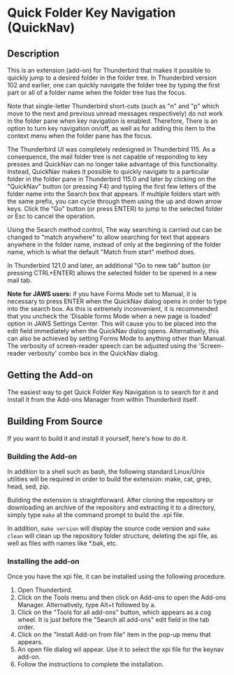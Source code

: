 # Quick Folder Key Navigation (QuickNav)

## Description

This is an extension (add-on) for Thunderbird that makes it possible to quickly jump
  to a desired folder in the folder tree. In Thunderbird version 102
 and earlier, one can quickly navigate the folder tree by typing 
the first part or all of a folder name when the folder tree has the 
focus.

Note that single-letter Thunderbird short-cuts (such as "n" and "p" which move to the next and previous unread messages respectively) do not work in the
folder pane when key navigation is enabled. Therefore, There is an option to turn key navigation on/off, as well as for adding this item to the context
menu when the folder pane has the focus.

The Thunderbird UI was completely redesigned in Thunderbird 115. As a 
consequence, the mail folder tree is not  capable of responding to 
key presses and QuickNav can no longer take advantage of this 
functionality. Instead, QuickNav makes it possible to quickly 
navigate to a particular folder in the folder pane  in Thunderbird 
115.0 and later by clicking on the "QuickNav" button (or pressing 
F4) and  typing the first few letters of the folder name into the 
Search box that appears. If multiple folders start with the same 
prefix, you can cycle through them using  the up and down arrow 
keys. Click the "Go" button (or press ENTER) to jump to the selected
 folder or Esc to cancel the operation. 

Using the Search method control, The way searching is carried out can be
 changed to "match anywhere" to allow searching for text that 
appears anywhere in the folder name, instead of only at the 
beginning of the folder name, which is what  the default "Match from
 start" method does.

In Thunderbird 121.0 and later, an additional "Go to new tab" button (or
  pressing CTRL+ENTER) allows the selected folder to be opened in a 
new mail tab.

**Note for JAWS users:**
 if you have Forms Mode set to Manual, it is necessary to press 
ENTER when the QuickNav dialog opens in order to type into the 
search box. As this is extremely  inconvenient, it is recommended 
that you uncheck  the 'Disable forms Mode when a  new page is 
loaded' option in JAWS Settings Center. This will cause you to be 
placed  into the edit field immediately when the QuickNav dialog 
opens. Alternatively, this can also be achieved by setting Forms 
Mode to anything other than Manual. The verbosity of  screen-reader 
speech can be adjusted using the 'Screen-reader verbosity' combo box
 in the QuickNav dialog.

## Getting the Add-on

The easiest way to get Quick Folder Key Navigation is to search for it and install 
it from the Add-ons Manager from within Thunderbird itself.

## Building From Source

If you want to build it and install it yourself, here's how to do it.

### Building the Add-on

In addition to a shell such as bash, the following standard Linux/Unix  
utilities will be required in order to build the extension: make, cat, 
grep, head, sed, zip.

Building the extension is straightforward. After cloning the repository
or downloading an archive of the repository and extracting it to a
directory, simply type `make` at the command prompt to build the .xpi 
file.

In addition, `make version` will display the source code version and `make 
clean` will clean up the repository folder structure, deleting the xpi file, as 
well as files with names like *.bak, etc.

### Installing the add-on

Once you have the xpi file, it can be installed using the following procedure.

  1. Open Thunderbird.
  2. Click on the Tools menu and then click on Add-ons to open the Add-ons Manager. Alternatively, type Alt+t followed by a.
  3. Click on the "Tools for all add-ons" button, which appears as a cog wheel. It is just before the "Search all add-ons" edit field in the tab order.
  4. Click on the "Install Add-on from file" item in the pop-up menu that appears.
  5. An open file dialog wil appear. Use it to select the xpi file for the keynav add-on.
  6. Follow the instructions to complete the installation. 
  